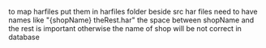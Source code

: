 to map harfiles put them in harfiles folder beside src
har files need to have names like "{shopName} theRest.har" the space between shopName 
and the rest is important otherwise the name of shop will be not correct in database